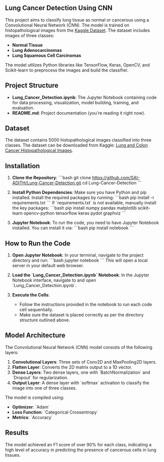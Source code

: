 ## Lung Cancer Detection Using CNN
This project aims to classify lung tissue as normal or cancerous using a Convolutional Neural Network (CNN). The model is trained on histopathological images from the [Kaggle Dataset](https://www.kaggle.com/datasets/andrewmvd/lung-and-colon-cancer-histopathological-images). The dataset includes images of three classes:
- **Normal Tissue**
- **Lung Adenocarcinomas**
- **Lung Squamous Cell Carcinomas**

The model utilizes Python libraries like TensorFlow, Keras, OpenCV, and Scikit-learn to preprocess the images and build the classifier.

## Project Structure
- **Lung_Cancer_Detection.ipynb**: The Jupyter Notebook containing code for data processing, visualization, model building, training, and evaluation.
- **README.md**: Project documentation (you're reading it right now).

## Dataset
The dataset contains 5000 histopathological images classified into three classes. The dataset can be downloaded from Kaggle: [Lung and Colon Cancer Histopathological Images](https://www.kaggle.com/datasets/andrewmvd/lung-and-colon-cancer-histopathological-images).

## Installation
1. **Clone the Repository**:
   \`\`\`bash
   git clone https://github.com/SAI-ADITH/Lung-Cancer-Detection.git
   cd Lung-Cancer-Detection
   \`\`\`

2. **Install Python Dependencies**:
   Make sure you have Python and pip installed. Install the required packages by running:
   \`\`\`bash
   pip install -r requirements.txt
   \`\`\`
   If \`requirements.txt\` is not available, manually install the key packages:
   \`\`\`bash
   pip install numpy pandas matplotlib scikit-learn opencv-python tensorflow keras pydot graphviz
   \`\`\`

3. **Jupyter Notebook**: 
   To run the code, you need to have Jupyter Notebook installed. You can install it via:
   \`\`\`bash
   pip install notebook
   \`\`\`

## How to Run the Code
1. **Open Jupyter Notebook**:
   In your terminal, navigate to the project directory and run:
   \`\`\`bash
   jupyter notebook
   \`\`\`
   This will open a local server in your default web browser.

2. **Load the \`Lung_Cancer_Detection.ipynb\` Notebook**: 
   In the Jupyter Notebook interface, navigate to and open \`Lung_Cancer_Detection.ipynb\`.

3. **Execute the Cells**:
   - Follow the instructions provided in the notebook to run each code cell sequentially.
   - Make sure the dataset is placed correctly as per the directory structure outlined above.

## Model Architecture
The Convolutional Neural Network (CNN) model consists of the following layers:
1. **Convolutional Layers**: Three sets of Conv2D and MaxPooling2D layers.
2. **Flatten Layer**: Converts the 2D matrix output to a 1D vector.
3. **Dense Layers**: Two dense layers, one with \`BatchNormalization\` and \`Dropout\` for regularization.
4. **Output Layer**: A dense layer with \`softmax\` activation to classify the image into one of three classes.

The model is compiled using:
- **Optimizer**: \`Adam\`
- **Loss Function**: \`Categorical Crossentropy\`
- **Metrics**: \`Accuracy\`

## Results
The model achieved an F1 score of over 90% for each class, indicating a high level of accuracy in predicting the presence of cancerous cells in lung tissues.
